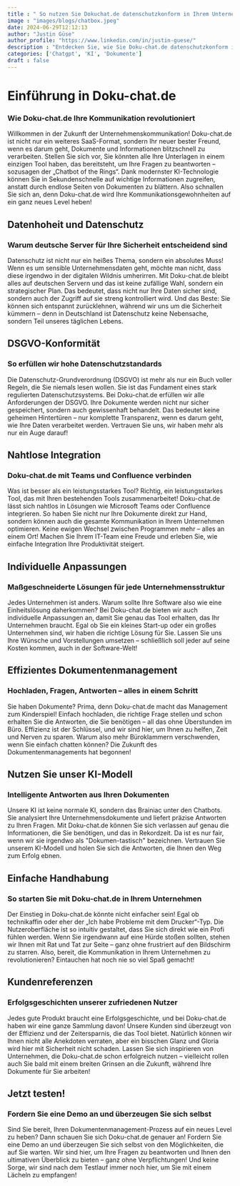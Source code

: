 ```yaml
---
title : " So nutzen Sie Dokuchat.de datenschutzkonform in Ihrem Unternehmen"
image : "images/blogs/chatbox.jpeg"
date: 2024-06-29T12:12:13
author: "Justin Güse"
author_profile: "https://www.linkedin.com/in/justin-guese/"
description : "Entdecken Sie, wie Sie Doku-chat.de datenschutzkonform in Ihrem Unternehmen einsetzen können. Profitieren Sie von KI-unterstütztem Dokumenten-Chat und DSGVO-Sicherheit!"
categories: ['Chatgpt', 'KI', 'Dokumente']
draft : false
---
```


# Einführung in Doku-chat.de
### Wie Doku-chat.de Ihre Kommunikation revolutioniert

Willkommen in der Zukunft der Unternehmenskommunikation! Doku-chat.de ist nicht nur ein weiteres SaaS-Format, sondern Ihr neuer bester Freund, wenn es darum geht, Dokumente und Informationen blitzschnell zu verarbeiten. Stellen Sie sich vor, Sie könnten alle Ihre Unterlagen in einem einzigen Tool haben, das bereitsteht, um Ihre Fragen zu beantworten – sozusagen der „Chatbot of the Rings“. Dank modernster KI-Technologie können Sie in Sekundenschnelle auf wichtige Informationen zugreifen, anstatt durch endlose Seiten von Dokumenten zu blättern. Also schnallen Sie sich an, denn Doku-chat.de wird Ihre Kommunikationsgewohnheiten auf ein ganz neues Level heben!

## Datenhoheit und Datenschutz
### Warum deutsche Server für Ihre Sicherheit entscheidend sind

Datenschutz ist nicht nur ein heißes Thema, sondern ein absolutes Muss! Wenn es um sensible Unternehmensdaten geht, möchte man nicht, dass diese irgendwo in der digitalen Wildnis umherirren. Mit Doku-chat.de bleibt alles auf deutschen Servern und das ist keine zufällige Wahl, sondern ein strategischer Plan. Das bedeutet, dass nicht nur Ihre Daten sicher sind, sondern auch der Zugriff auf sie streng kontrolliert wird. Und das Beste: Sie können sich entspannt zurücklehnen, während wir uns um die Sicherheit kümmern – denn in Deutschland ist Datenschutz keine Nebensache, sondern Teil unseres täglichen Lebens. 

## DSGVO-Konformität
### So erfüllen wir hohe Datenschutzstandards

Die Datenschutz-Grundverordnung (DSGVO) ist mehr als nur ein Buch voller Regeln, die Sie niemals lesen wollen. Sie ist das Fundament eines stark regulierten Datenschutzsystems. Bei Doku-chat.de erfüllen wir alle Anforderungen der DSGVO. Ihre Dokumente werden nicht nur sicher gespeichert, sondern auch gewissenhaft behandelt. Das bedeutet keine geheimen Hintertüren – nur komplette Transparenz, wenn es darum geht, wie Ihre Daten verarbeitet werden. Vertrauen Sie uns, wir haben mehr als nur ein Auge darauf!

## Nahtlose Integration
### Doku-chat.de mit Teams und Confluence verbinden

Was ist besser als ein leistungsstarkes Tool? Richtig, ein leistungsstarkes Tool, das mit Ihren bestehenden Tools zusammenarbeitet! Doku-chat.de lässt sich nahtlos in Lösungen wie Microsoft Teams oder Confluence integrieren. So haben Sie nicht nur Ihre Dokumente direkt zur Hand, sondern können auch die gesamte Kommunikation in Ihrem Unternehmen optimieren. Keine ewigen Wechsel zwischen Programmen mehr – alles an einem Ort! Machen Sie Ihrem IT-Team eine Freude und erleben Sie, wie einfache Integration Ihre Produktivität steigert.

## Individuelle Anpassungen
### Maßgeschneiderte Lösungen für jede Unternehmensstruktur

Jedes Unternehmen ist anders. Warum sollte Ihre Software also wie eine Einheitslösung daherkommen? Bei Doku-chat.de bieten wir auch individuelle Anpassungen an, damit Sie genau das Tool erhalten, das Ihr Unternehmen braucht. Egal ob Sie ein kleines Start-up oder ein großes Unternehmen sind, wir haben die richtige Lösung für Sie. Lassen Sie uns Ihre Wünsche und Vorstellungen umsetzen – schließlich soll jeder auf seine Kosten kommen, auch in der Software-Welt!

## Effizientes Dokumentenmanagement
### Hochladen, Fragen, Antworten – alles in einem Schritt

Sie haben Dokumente? Prima, denn Doku-chat.de macht das Management zum Kinderspiel! Einfach hochladen, die richtige Frage stellen und schon erhalten Sie die Antworten, die Sie benötigen – all das ohne Überstunden im Büro. Effizienz ist der Schlüssel, und wir sind hier, um Ihnen zu helfen, Zeit und Nerven zu sparen. Warum also mehr Büroklammern verschwenden, wenn Sie einfach chatten können? Die Zukunft des Dokumentenmanagements hat begonnen!

## Nutzen Sie unser KI-Modell
### Intelligente Antworten aus Ihren Dokumenten

Unsere KI ist keine normale KI, sondern das Brainiac unter den Chatbots. Sie analysiert Ihre Unternehmensdokumente und liefert präzise Antworten zu Ihren Fragen. Mit Doku-chat.de können Sie sich verlassen auf genau die Informationen, die Sie benötigen, und das in Rekordzeit. Da ist es nur fair, wenn wir sie irgendwo als "Dokumen-tastisch" bezeichnen. Vertrauen Sie unserem KI-Modell und holen Sie sich die Antworten, die Ihnen den Weg zum Erfolg ebnen.

## Einfache Handhabung
### So starten Sie mit Doku-chat.de in Ihrem Unternehmen

Der Einstieg in Doku-chat.de könnte nicht einfacher sein! Egal ob technikaffin oder eher der „Ich habe Probleme mit dem Drucker“-Typ. Die Nutzeroberfläche ist so intuitiv gestaltet, dass Sie sich direkt wie ein Profi fühlen werden. Wenn Sie irgendwann auf eine Hürde stoßen sollten, stehen wir Ihnen mit Rat und Tat zur Seite – ganz ohne frustriert auf den Bildschirm zu starren. Also, bereit, die Kommunikation in Ihrem Unternehmen zu revolutionieren? Eintauchen hat noch nie so viel Spaß gemacht!

## Kundenreferenzen
### Erfolgsgeschichten unserer zufriedenen Nutzer

Jedes gute Produkt braucht eine Erfolgsgeschichte, und bei Doku-chat.de haben wir eine ganze Sammlung davon! Unsere Kunden sind überzeugt von der Effizienz und der Zeitersparnis, die das Tool bietet. Natürlich können wir Ihnen nicht alle Anekdoten verraten, aber ein bisschen Glanz und Gloria wird hier mit Sicherheit nicht schaden. Lassen Sie sich inspirieren von Unternehmen, die Doku-chat.de schon erfolgreich nutzen – vielleicht rollen auch Sie bald mit einem breiten Grinsen an die Zukunft, während Ihre Dokumente für Sie arbeiten!

## Jetzt testen!
### Fordern Sie eine Demo an und überzeugen Sie sich selbst

Sind Sie bereit, Ihren Dokumentenmanagement-Prozess auf ein neues Level zu heben? Dann schauen Sie sich Doku-chat.de genauer an! Fordern Sie eine Demo an und überzeugen Sie sich selbst von den Möglichkeiten, die auf Sie warten. Wir sind hier, um Ihre Fragen zu beantworten und Ihnen den ultimativen Überblick zu bieten – ganz ohne Verpflichtungen! Und keine Sorge, wir sind nach dem Testlauf immer noch hier, um Sie mit einem Lächeln zu empfangen!
